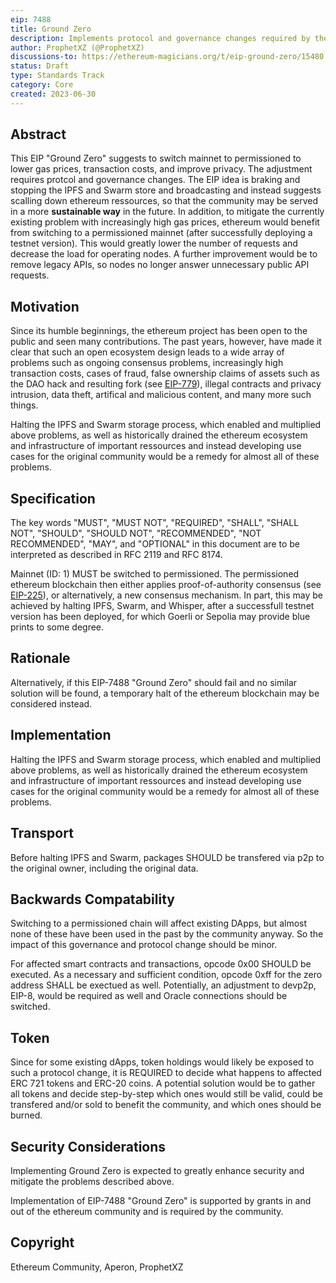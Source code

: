 ```yaml
---
eip: 7488
title: Ground Zero
description: Implements protocol and governance changes required by the community
author: ProphetXZ (@ProphetXZ)
discussions-to: https://ethereum-magicians.org/t/eip-ground-zero/15480
status: Draft
type: Standards Track
category: Core
created: 2023-06-30
---
```


## Abstract

This EIP "Ground Zero" suggests to switch mainnet to permissioned to lower gas prices, transaction costs, and improve privacy. The adjustment requires protcol and governance changes. The EIP idea is braking and stopping the IPFS and Swarm store and broadcasting and instead suggests scalling down ethereum ressources, so that the community may be served in a more **sustainable way** in the future. In addition, to mitigate the currently existing problem with increasingly high gas prices, ethereum would benefit from switching to a permissioned mainnet (after successfully deploying a testnet version). This would greatly lower the number of requests and decrease the load for operating nodes. A further improvement would be to remove legacy APIs, so nodes no longer answer unnecessary public API requests. 

## Motivation

Since its humble beginnings, the ethereum project has been open to the public and seen many contributions. The past years, however, have made it clear that such an open ecosystem design leads to a wide array of problems such as ongoing consensus problems, increasingly high transaction costs, cases of fraud, false ownership claims of assets such as the DAO hack and resulting fork (see [EIP-779](./eip-779.md)), illegal contracts and privacy intrusion, data theft, artifical and malicious content, and many more such things. 

Halting the IPFS and Swarm storage process, which enabled and multiplied above problems, as well as historically drained the ethereum ecosystem and infrastructure of important ressources and instead developing use cases for the original community would be a remedy for almost all of these problems.

## Specification

The key words "MUST", "MUST NOT", "REQUIRED", "SHALL", "SHALL NOT", "SHOULD", "SHOULD NOT", "RECOMMENDED", "NOT RECOMMENDED", "MAY", and "OPTIONAL" in this document are to be interpreted as described in RFC 2119 and RFC 8174.

Mainnet (ID: 1) MUST be switched to permissioned. The permissioned ethereum blockchain then either applies proof-of-authority consensus (see [EIP-225](./eip-225.md)), or alternatively, a new consensus mechanism. In part, this may be achieved by halting IPFS, Swarm, and Whisper, after a successfull testnet version has been deployed, for which Goerli or Sepolia may provide blue prints to some degree.

## Rationale

Alternatively, if this EIP-7488 "Ground Zero" should fail and no similar solution will be found, a temporary halt of the ethereum blockchain may be considered instead.

## Implementation

Halting the IPFS and Swarm storage process, which enabled and multiplied above problems, as well as historically drained the ethereum ecosystem and infrastructure of important ressources and instead developing use cases for the original community would be a remedy for almost all of these problems.

## Transport

Before halting IPFS and Swarm, packages SHOULD be transfered via p2p to the original owner, including the original data.

## Backwards Compatability

Switching to a permissioned chain will affect existing DApps, but almost none of these have been used in the past by the community anyway. So the impact of this governance and protocol change should be minor.

For affected smart contracts and transactions, opcode 0x00 SHOULD be executed. As a necessary and sufficient condition, opcode 0xff for the zero address SHALL be exectued as well. Potentially, an adjustment to devp2p, EIP-8, would be required as well and Oracle connections should be switched.

## Token

Since for some existing dApps, token holdings would likely be exposed to such a protocol change, it is REQUIRED to decide what happens to affected ERC 721 tokens and ERC-20 coins. A potential solution would be to gather all tokens and decide step-by-step which ones would still be valid, could be transfered and/or sold to benefit the community, and which ones should be burned.

## Security Considerations

Implementing Ground Zero is expected to greatly enhance security and mitigate the problems described above.

Implementation of EIP-7488 "Ground Zero" is supported by grants in and out of the ethereum community and is required by the community.

## Copyright

Ethereum Community, Aperon, ProphetXZ
